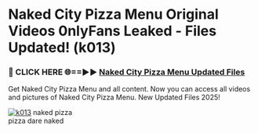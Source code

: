 # Naked City Pizza Menu Original Videos 0nlyFans Leaked - Files Updated! (k013)

<h3>🔴 CLICK HERE 🌐==►► <a href="https://tinyurl.com/yckcrads" rel="nofollow">Naked City Pizza Menu Updated Files</a></h3>

Get Naked City Pizza Menu and all content. Now you can access all videos and pictures of Naked City Pizza Menu. New Updated Files 2025!

[![k013](https://i.imgur.com/hpKpOFt.gif)](https://tinyurl.com/yckcrads)
naked pizza<br>
pizza dare naked